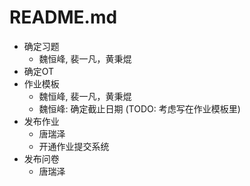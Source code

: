 # README.md

- 确定习题
  - 魏恒峰, 裴一凡，黄秉焜
- 确定OT
- 作业模板
  - 魏恒峰, 裴一凡，黄秉焜
  - 魏恒峰: 确定截止日期 (TODO: 考虑写在作业模板里)
- 发布作业
  - 唐瑞泽
  - 开通作业提交系统
- 发布问卷
  - 唐瑞泽
